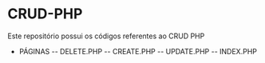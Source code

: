 # CRUD-PHP
Este repositório possui os códigos referentes ao CRUD PHP

- PÁGINAS
-- DELETE.PHP
-- CREATE.PHP
-- UPDATE.PHP
-- INDEX.PHP
